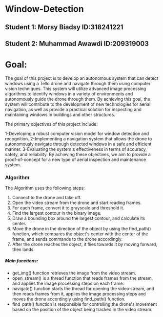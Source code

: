 # Window-Detection
## Student 1: Morsy Biadsy     ID:318241221
## Student 2: Muhammad Awawdi  ID:209319003

# Goal:
The goal of this project is to develop an autonomous system that can detect windows using a Tello drone and navigate through them using computer vision techniques. This system will utilize advanced image processing algorithms to identify windows in a variety of environments and autonomously guide the drone through them. By achieving this goal, the system will contribute to the development of new technologies for aerial navigation, as well as provide a practical solution for inspecting and maintaining windows in buildings and other structures.

The primary objectives of this project include:

1-Developing a robust computer vision model for window detection and recognition.
2-Implementing a navigation system that allows the drone to autonomously navigate through detected windows in a safe and efficient manner.
3-Evaluating the system's effectiveness in terms of accuracy, safety, and reliability.
By achieving these objectives, we aim to provide a proof-of-concept for a new type of aerial inspection and maintenance system.

### Algorithm
The Algorithm uses the following steps:

1. Connect to the drone and take off.
2. Open the video stream from the drone and start reading frames.
3. For each frame, convert it to grayscale and threshold it.
4. Find the largest contour in the binary image.
5. Draw a bounding box around the largest contour, and calculate its center.
6. Move the drone in the direction of the object by using the find_path() function, which compares the object's center with the center of the frame, and sends commands to the drone accordingly.
7. After the drone reaches the object, it flies towards it by moving forward, then lands.
##### Main functions:

- get_img() function retrieves the image from the video stream.
- open_stream() is a thread function that reads frames from the stream, and applies the image processing steps on each frame.
- navigate() function starts the thread for opening the video stream, and then reads frames from it, applies the image processing steps and moves the drone accordingly using find_path() function.
- find_path() function is responsible for controlling the drone's movement based on the position of the object being tracked in the video stream.
